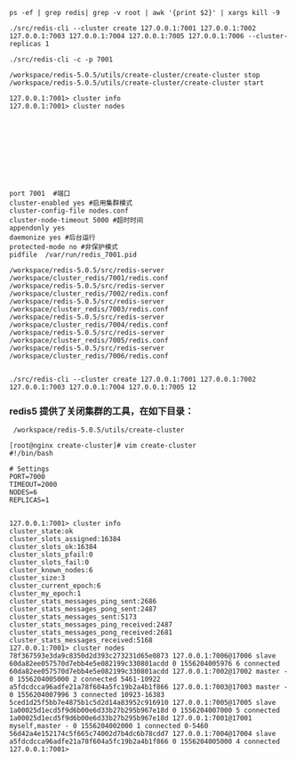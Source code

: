 

    ps -ef | grep redis| grep -v root | awk '{print $2}' | xargs kill -9  
    
    ./src/redis-cli --cluster create 127.0.0.1:7001 127.0.0.1:7002 127.0.0.1:7003 127.0.0.1:7004 127.0.0.1:7005 127.0.0.1:7006 --cluster-replicas 1
    
    ./src/redis-cli -c -p 7001
    
    /workspace/redis-5.0.5/utils/create-cluster/create-cluster stop
    /workspace/redis-5.0.5/utils/create-cluster/create-cluster start
    
    127.0.0.1:7001> cluster info
    127.0.0.1:7001> cluster nodes










    port 7001  #端口
    cluster-enabled yes #启用集群模式
    cluster-config-file nodes.conf
    cluster-node-timeout 5000 #超时时间
    appendonly yes
    daemonize yes #后台运行
    protected-mode no #非保护模式
    pidfile  /var/run/redis_7001.pid

    /workspace/redis-5.0.5/src/redis-server /workspace/cluster_redis/7001/redis.conf
    /workspace/redis-5.0.5/src/redis-server /workspace/cluster_redis/7002/redis.conf
    /workspace/redis-5.0.5/src/redis-server /workspace/cluster_redis/7003/redis.conf
    /workspace/redis-5.0.5/src/redis-server /workspace/cluster_redis/7004/redis.conf
    /workspace/redis-5.0.5/src/redis-server /workspace/cluster_redis/7005/redis.conf
    /workspace/redis-5.0.5/src/redis-server /workspace/cluster_redis/7006/redis.conf


    ./src/redis-cli --cluster create 127.0.0.1:7001 127.0.0.1:7002 127.0.0.1:7003 127.0.0.1:7004 127.0.0.1:7005 12

###      redis5 提供了关闭集群的工具，在如下目录：
     /workspace/redis-5.0.5/utils/create-cluster
     
    [root@nginx create-cluster]# vim create-cluster 
    #!/bin/bash
    
    # Settings
    PORT=7000
    TIMEOUT=2000
    NODES=6
    REPLICAS=1
    
    
    127.0.0.1:7001> cluster info
    cluster_state:ok
    cluster_slots_assigned:16384
    cluster_slots_ok:16384
    cluster_slots_pfail:0
    cluster_slots_fail:0
    cluster_known_nodes:6
    cluster_size:3
    cluster_current_epoch:6
    cluster_my_epoch:1
    cluster_stats_messages_ping_sent:2686
    cluster_stats_messages_pong_sent:2487
    cluster_stats_messages_sent:5173
    cluster_stats_messages_ping_received:2487
    cluster_stats_messages_pong_received:2681
    cluster_stats_messages_received:5168
    127.0.0.1:7001> cluster nodes
    78f367593e3da9c8350d2d393c273231d65e0873 127.0.0.1:7006@17006 slave 60da82ee057570d7ebb4e5e082199c330801acdd 0 1556204005976 6 connected
    60da82ee057570d7ebb4e5e082199c330801acdd 127.0.0.1:7002@17002 master - 0 1556204005000 2 connected 5461-10922
    a5fdcdcca96adfe21a78f604a5fc19b2a4b1f866 127.0.0.1:7003@17003 master - 0 1556204007996 3 connected 10923-16383
    5ced1d25f5bb7e4875b1c5d2d14a83952c916910 127.0.0.1:7005@17005 slave 1a00025d1ecd5f9d6b00e6d33b27b295b967e18d 0 1556204007000 5 connected
    1a00025d1ecd5f9d6b00e6d33b27b295b967e18d 127.0.0.1:7001@17001 myself,master - 0 1556204002000 1 connected 0-5460
    56d42a4e152174c5f665c74002d7b4dc6b78cdd7 127.0.0.1:7004@17004 slave a5fdcdcca96adfe21a78f604a5fc19b2a4b1f866 0 1556204005000 4 connected
    127.0.0.1:7001> 